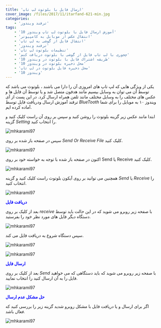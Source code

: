 ```yaml
---
title: 'ارسال فایل با بلوتوث لپ تاپ'
cover_image: /files/2017/11/itarfand-621-min.jpg
categories:
    - 'ترفند ویندوز'
tags:
    - 'آموزش ارسال فایل با بلوتوث لپ تاپ ویندوز 10'
    - 'انتقال عکس از موبایل به کامپیوتر'
    - 'انتقال فایل از گوشی به لپ تاپ'
    - 'ترفند ویندوز'
    - 'تنظیمات بلوتوث لپ تاپ'
    - 'چجوری با لپ تاپ فایل از گوشی با بلوتوث دریافت کنم'
    - 'طریقه اشتراک فایل با بلوتوث در ویندوز 10'
    - 'محل ذخیره بلوتوث در ویندوز 10'
    - 'محل ذخیره فایل بلوتوث در لپ تاپ'
    - 'ویندوز 10'
---
```


یکی از ویژگی هایی که لپ تاپ های امروزی آن را دارا می باشند ، بلوتوث می باشد که توسط آن می توان به وسایل بیسیم مانند هدفون متصل شد و یا توسط آن فایل ها و عکس های مختلف را به وسایل مختلف مانند تلفن همراه ارسال کرد. در این پست از آی ترفند آموزش ارسال ودریافت فایل توسط *BlueTooth* ویندوز ۱۰ به موبایل را برای شما آماده کرده ایم.

ابتدا مانند عکس زیر گزینه بلوتوث را روشن کنید و سپس بر روی آن راست کلیک کنید و گزینه *Setting* را انتخاب کنید.

![mhkarami97](/files/2017/11/itarfand-627.jpg)  

سپس در صفحه باز شده بر روی *Send Or Receive File* کلیک کنید.

![mhkarami97](/files/2017/11/itarfand-616-min.jpg)  

اکنون در صفحه باز شده با توجه به خواسته خود بر روی Send یا Receive کلیک کنید.

![mhkarami97](/files/2017/11/itarfand-628.jpg)  

همچنین می توانید بر روی آیکون بلوتوث راست کلیک کنید و گزینه *Send* یا *Receive* را انتخاب کنید.

![mhkarami97](/files/2017/11/itarfand-617-min.jpg)  

<span style="color: #0000ff;">**دریافت فایل**</span>

بعد از کلیک بر روی *receive* با صفحه زیر روبرو می شوید که در این حالت باید توسط دستگاه دیگر فایل های مورد نظر خود را بفرستید.

![mhkarami97](/files/2017/11/itarfand-618-min.jpg)  

سپس دستگاه شروع به دریافت فایل می کند.

![mhkarami97](/files/2017/11/itarfand-619-min.jpg)  

![mhkarami97](/files/2017/11/itarfand-620-min.jpg)  

<span style="color: #0000ff;">**ارسال فایل**</span>

بعد از کلیک بر روی *Send* با صفحه زیر روبرو می شوید که باید دستگاهی که می خواهید فایل را به آن ارسال کنید را انتخاب نمایید.

![mhkarami97](/files/2017/11/itarfand-629.jpg)  

<span style="color: #0000ff;">**حل مشکل عدم ارسال**</span>

اگر برای ارسال و یا دریافت فایل با مشکل روبرو شدید گزینه زیر را بررسی کنید که *فعال* باشد.

![mhkarami97](/files/2017/11/itarfand-630.jpg)  